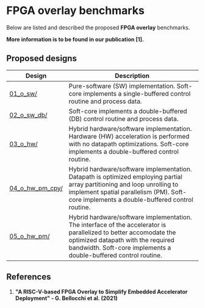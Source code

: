 FPGA overlay benchmarks
==================================
Below are listed and described the proposed **FPGA overlay** benchmarks.

**More information is to be found in our publication [1].**

## Proposed designs
Design | Description |
---------------|-----------------------|
[01_o_sw/][]|Pure-software (SW) implementation. Soft-core implements a single-buffered control routine and process data.|
[02_o_sw_db/][]|Soft-core implements a double-buffered (DB) control routine and process data.|
[03_o_hw/][]|Hybrid hardware/software implementation. Hardware (HW) acceleration is performed with no datapath optimizations. Soft-core implements a double-buffered control routine.|
[04_o_hw_pm_cpy/][]|Hybrid hardware/software implementation. Datapath is optimized employing partial array partitioning and loop unrolling to implement spatial parallelism (PM). Soft-core implements a double-buffered control routine.|
[05_o_hw_pm/][]|Hybrid hardware/software implementation. The interface of the accelerator is parallelized to better accomodate the optimized datapath with the required bandwidth. Soft-core implements a double-buffered control routine.|

## References
1) **"A RISC-V-based FPGA Overlay to Simplify Embedded Accelerator Deployment" - G. Bellocchi et al. (2021)**

[.]:.
[01_o_sw/]:01_o_sw/
[02_o_sw_db/]:02_o_sw_db/
[03_o_hw/]:03_hw/
[04_o_hw_pm_cpy/]:04_hw_pm_cpy/
[05_o_hw_pm/]:05_hw_pm/
